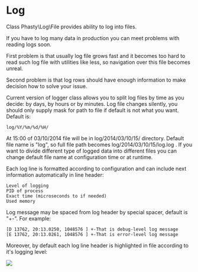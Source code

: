 Log
===

Class Phasty\Log\File provides ability to log into files.

If you have to log many data in production you can meet problems with reading logs soon.

First problem is that usually log file grows fast and it becomes too hard to read such log file
with utilities like less, so navigation over this file becomes unreal.

Second problem is that log rows should have enough information to make decision how to solve your issue.

Current version of logger class allows you to split log files by time as you decide:
by days, by hours or by minutes. Log file changes silently, you should only supply mask for path to file
if default is not what you want. Default is:

    log/%Y/%m/%d/%H/

At 15:00 of 03/10/2014 file will be in log/2014/03/10/15/ directory.
Default file name is "log", so full file path becomes log/2014/03/10/15/log.log .
If you want to divide different type of logged data into different files you can change default
file name at configuration time or at runtime.

Each log line is formatted according to configuration and can include next information automatically in line header:

    Level of logging
    PID of process
    Exact time (microseconds to if needed)
    Used memory

Log message may be spaced from log header by special spacer, default is "+-". For example:

    [D 13762, 20:13.0250, 1048576 ] +-That is debug-level log message
    [E 13762, 20:13.0261, 1048576 ] +-That is error-level log message

Moreover, by default each log line header is highlighted in file according to it's logging level:

![](https://cloud.githubusercontent.com/assets/2020598/3697733/7a448b76-13af-11e4-945f-08f48d5d65fc.png)
